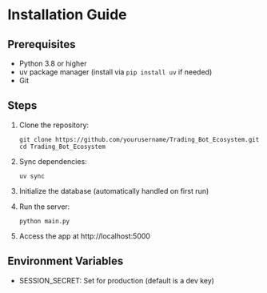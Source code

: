 # Installation Guide

## Prerequisites

- Python 3.8 or higher
- uv package manager (install via `pip install uv` if needed)
- Git

## Steps

1. Clone the repository:
   ```
   git clone https://github.com/yourusername/Trading_Bot_Ecosystem.git
   cd Trading_Bot_Ecosystem
   ```

2. Sync dependencies:
   ```
   uv sync
   ```

3. Initialize the database (automatically handled on first run)

4. Run the server:
   ```
   python main.py
   ```

5. Access the app at http://localhost:5000

## Environment Variables

- SESSION_SECRET: Set for production (default is a dev key)
